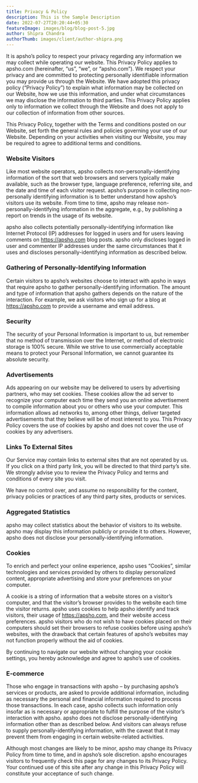 ```yaml
---
title: Privacy & Policy
description: This is the Sample Description
date: 2022-07-27T20:20:44+05:30
featureImage: images/blog/blog-post-5.jpg
author: Shipra Chandra
authorThumb: images/client/author-shipra.png
---
```


It is apsho’s policy to respect your privacy regarding any information we may collect while operating our website. This Privacy Policy applies to apsho.com (hereinafter, “us”, “we”, or “apsho.com”). We respect your privacy and are committed to protecting personally identifiable information you may provide us through the Website. We have adopted this privacy policy (“Privacy Policy”) to explain what information may be collected on our Website, how we use this information, and under what circumstances we may disclose the information to third parties. This Privacy Policy applies only to information we collect through the Website and does not apply to our collection of information from other sources.

This Privacy Policy, together with the Terms and conditions posted on our Website, set forth the general rules and policies governing your use of our Website. Depending on your activities when visiting our Website, you may be required to agree to additional terms and conditions.

### Website Visitors

Like most website operators, apsho collects non-personally-identifying information of the sort that web browsers and servers typically make available, such as the browser type, language preference, referring site, and the date and time of each visitor request. apsho’s purpose in collecting non-personally identifying information is to better understand how apsho’s visitors use its website. From time to time, apsho may release non-personally-identifying information in the aggregate, e.g., by publishing a report on trends in the usage of its website.

apsho also collects potentially personally-identifying information like Internet Protocol (IP) addresses for logged in users and for users leaving comments on https://apsho.com blog posts. apsho only discloses logged in user and commenter IP addresses under the same circumstances that it uses and discloses personally-identifying information as described below.

### Gathering of Personally-Identifying Information

Certain visitors to apsho’s websites choose to interact with apsho in ways that require apsho to gather personally-identifying information. The amount and type of information that apsho gathers depends on the nature of the interaction. For example, we ask visitors who sign up for a blog at https://apsho.com to provide a username and email address.

### Security

The security of your Personal Information is important to us, but remember that no method of transmission over the Internet, or method of electronic storage is 100% secure. While we strive to use commercially acceptable means to protect your Personal Information, we cannot guarantee its absolute security.

### Advertisements

Ads appearing on our website may be delivered to users by advertising partners, who may set cookies. These cookies allow the ad server to recognize your computer each time they send you an online advertisement to compile information about you or others who use your computer. This information allows ad networks to, among other things, deliver targeted advertisements that they believe will be of most interest to you. This Privacy Policy covers the use of cookies by apsho and does not cover the use of cookies by any advertisers.

### Links To External Sites

Our Service may contain links to external sites that are not operated by us. If you click on a third party link, you will be directed to that third party’s site. We strongly advise you to review the Privacy Policy and terms and conditions of every site you visit.

We have no control over, and assume no responsibility for the content, privacy policies or practices of any third party sites, products or services.

### Aggregated Statistics

apsho may collect statistics about the behavior of visitors to its website. apsho may display this information publicly or provide it to others. However, apsho does not disclose your personally-identifying information.

### Cookies

To enrich and perfect your online experience, apsho uses “Cookies”, similar technologies and services provided by others to display personalized content, appropriate advertising and store your preferences on your computer.

A cookie is a string of information that a website stores on a visitor’s computer, and that the visitor’s browser provides to the website each time the visitor returns. apsho uses cookies to help apsho identify and track visitors, their usage of https://apsho.com, and their website access preferences. apsho visitors who do not wish to have cookies placed on their computers should set their browsers to refuse cookies before using apsho’s websites, with the drawback that certain features of apsho’s websites may not function properly without the aid of cookies.

By continuing to navigate our website without changing your cookie settings, you hereby acknowledge and agree to apsho’s use of cookies.

### E-commerce

Those who engage in transactions with apsho – by purchasing apsho’s services or products, are asked to provide additional information, including as necessary the personal and financial information required to process those transactions. In each case, apsho collects such information only insofar as is necessary or appropriate to fulfill the purpose of the visitor’s interaction with apsho. apsho does not disclose personally-identifying information other than as described below. And visitors can always refuse to supply personally-identifying information, with the caveat that it may prevent them from engaging in certain website-related activities.

Although most changes are likely to be minor, apsho may change its Privacy Policy from time to time, and in apsho’s sole discretion. apsho encourages visitors to frequently check this page for any changes to its Privacy Policy. Your continued use of this site after any change in this Privacy Policy will constitute your acceptance of such change.
